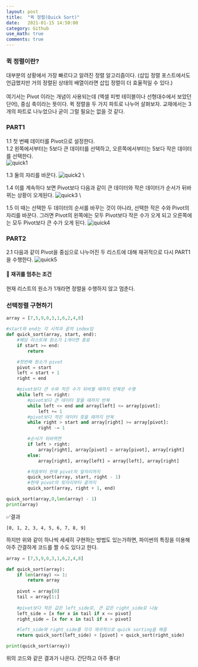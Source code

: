 ```yaml
---  
layout: post  
title:  "퀵 정렬(Quick Sort)"  
date:   2021-01-15 14:50:00  
category: Github
use_math: true
comments: true
---  
```



### 퀵 정렬이란?
대부분의 상황에서 가장 빠르다고 알려진 정렬 알고리즘이다.
(삽입 정렬 포스트에서도 언급했지만 거의 정렬된 상태의 배열이라면 삽입 정렬이 더 효율적일 수 있다.)\
\
여기서는 Pivot 이라는 개념이 사용되는데 (엑셀 피벗 테이블이나 선형대수에서 보았던 단어), 중심 축이라는 뜻이다.
퀵 정렬을 두 가지 파트로 나누어 살펴보자. 교재에서는 3개의 파트로 나누었으나 굳이 그럴 필요는 없을 것 같다.

### PART1
1.1 첫 번째 데이터를 Pivot으로 설정한다.\
1.2 왼쪽에서부터는 5보다 큰 데이터를 선택하고, 오른쪽에서부터는 5보다 작은 데이터를 선택한다.\
<img src="https://i.ibb.co/V3y5Zm6/quick1.png" alt="quick1" border="0">

1.3 둘의 자리를 바꾼다.
<img src="https://i.ibb.co/1v9cb9D/quick2.png" alt="quick2" border="0">
\

1.4 이를 계속하다 보면 Pivot보다 다음과 같이 큰 데이터와 작은 데이터가 순서가 뒤바뀌는 상황이 오게된다. 
<img src="https://i.ibb.co/Sm0xQs3/quick3.png" alt="quick3" border="0">
\

1.5 이 때는 선택한 두 데이터의 순서를 바꾸는 것이 아니라, 선택한 작은 수와 Pivot의 자리를 바꾼다.
그러면 Pivot의 왼쪽에는 모두 Pivot보다 작은 수가 오게 되고 오른쪽에는 모두 Pivot보다 큰 수가 오게 된다.
<img src="https://i.ibb.co/W3nhJbr/quick4.png" alt="quick4" border="0">

### PART2
2.1 다음과 같이 Pivot을 중심으로 나누어진 두 리스트에 대해 재귀적으로 다시 PART1을 수행한다.
<img src="https://i.ibb.co/r0q3dFf/quick5.png" alt="quick5" border="0">

#### 📌 재귀를 멈추는 조건
현재 리스트의 원소가 1개라면 정렬을 수행하지 않고 멈춘다. 


### 선택정렬 구현하기
```python
array = [7,5,9,0,3,1,6,2,4,8]

#start와 end는 각 시작과 끝의 index임
def quick_sort(array, start, end):
    #해당 리스트에 원소가 1개이면 종료
    if start >= end:
        return

    #첫번째 원소가 pivot
    pivot = start
    left = start + 1
    right = end

    #pivot보다 큰 수와 작은 수가 뒤바뀔 때까지 반복문 수행
    while left <= right:
        #pivot보다 큰 데이터 찾을 때까지 반복
        while left <= end and array[left] <= array[pivot]:
            left += 1
        #pivot보다 작은 데이터 찾을 때까지 반복
        while right > start and array[right] >= array[pivot]:
            right -= 1

        #순서가 뒤바뀌면
        if left > right:
            array[right], array[pivot] = array[pivot], array[right]
        else:
            array[right], array[left] = array[left], array[right]

        #처음부터 현재 pivot의 앞자리까지
        quick_sort(array, start, right - 1)
        #현재 pivot의 뒷자리부터 끝까지
        quick_sort(array, right + 1, end)

quick_sort(array,0,len(array) - 1)
print(array)

```
✅결과
```
[0, 1, 2, 3, 4, 5, 6, 7, 8, 9]
```


하지만 위와 같이 하나씩 세세히 구현하는 방법도 있는가하면, 파이썬의 특징을 이용해 아주 간결하게 코드를 짤 수도 있다고 한다.

```python
array = [7,5,9,0,3,1,6,2,4,8]

def quick_sort(array):
    if len(array) <= 1:
        return array
    
    pivot = array[0]
    tail = array[1:]
    
    #pivot보다 작은 값은 left_side로, 큰 값은 right_side로 나눔
    left_side = [x for x in tail if x <= pivot]
    right_side = [x for x in tail if x > pivot]

    #left_side와 right_side를 각각 재귀적으로 quick sorting을 해줌
    return quick_sort(left_side) + [pivot] + quick_sort(right_side)

print(quick_sort(array))
```

위의 코드와 같은 결과가 나온다.
간단하고 아주 좋다!